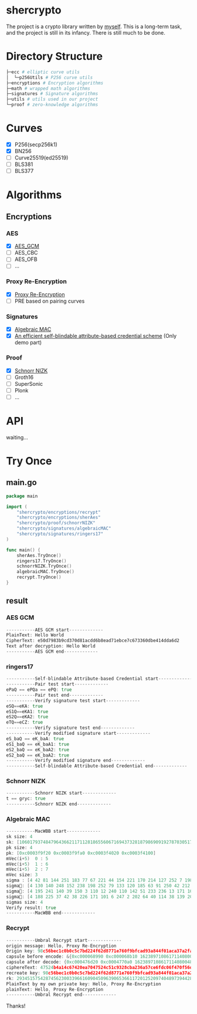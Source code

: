 # shercrypto

The project is a crypto library written by [myself](https://www.sher.vip). This is a long-term task, and the project is still in its infancy. There is still much to be done.

# Directory Structure

```sh
├─ecc # elliptic curve utils
│  └─p256Utils # P256 curve utils
├─encryptions # Encryption algorithms
├─math # wrapped math algorithms
├─signatures # Signature algorithms
├─utils # utils used in our project
└─proof # zero-knowledge algorithms
```

# Curves

- [x] P256(secp256k1)
- [x] BN256
- [ ] Curve25519(ed25519)
- [ ] BLS381
- [ ] BLS377

# Algorithms

## Encryptions

### AES

- [x] [AES_GCM](encryptions/sherAes)
- [ ] AES_CBC
- [ ] AES_OFB
- [ ] ...

### Proxy Re-Encryption

- [x] [Proxy Re-Encryption](encryptions/recrypt) 
- [ ] PRE based on pairing curves

### Signatures
- [x] [Algebraic MAC](signatures/algebraicMAC)
- [x] [An efficient self-blindable attribute-based credential scheme](signatures/ringers17) (Only demo part)

### Proof
- [x] [Schnorr NIZK](proof/schnorrNIZK)
- [ ] Groth16
- [ ] SuperSonic
- [ ] Plonk
- [ ] ...

# API

waiting...

# Try Once

## main.go

```go
package main

import (
	"shercrypto/encryptions/recrypt"
	"shercrypto/encryptions/sherAes"
	"shercrypto/proof/schnorrNIZK"
	"shercrypto/signatures/algebraicMAC"
	"shercrypto/signatures/ringers17"
)

func main() {
	sherAes.TryOnce()
	ringers17.TryOnce()
	schnorrNIZK.TryOnce()
	algebraicMAC.TryOnce()
	recrypt.TryOnce()
}
```

## result

### AES GCM

```go
-----------AES GCM start-------------
PlainText: Hello World
CipherText: e50d7983b9cd370d81acdd6b8ead71ebce7c673360dbe414dda6d2
Text after decryption: Hello World
-----------AES GCM end-------------
```

### ringers17

```go
-----------Self-blindable Attribute-based Credential start-------------
-----------Pair test start-------------
ePaQ == ePQa == ePQ: true
-----------Pair test end-------------
-----------Verify signature test start-------------
eSQ==eKA: true
eS1Q==eKA1: true
eS2Q==eKA2: true
eTQ==eCZ: true
-----------Verify signature test end-------------
-----------Verify modified signature start-------------
eS_baQ == eK_baA: true
eS1_baQ == eK_baA1: true
eS2_baQ == eK_baA2: true
eS2_baQ == eK_baA2: true
-----------Verify modified signature end-------------
-----------Self-blindable Attribute-based Credential end-------------
```

### Schnorr NIZK

```go
-----------Schnorr NIZK start-------------
t == gryc: true
-----------Schnorr NIZK end-------------
```

### Algebraic MAC

```go
-----------MacWBB start-------------
sk size: 4
sk: [106017937484796436621171128186556067169437328187986909192787030517387715481638 105082266742337798259974220088418614575575463280961935755667381568265392101400 95299959137387478728840459462843114179874893670660714576107584043417810861749 106229159311665134080116624624806628752700675425199308730401530126750157338520]
pk size: 4
pk: [0xc0003f9f20 0xc0003f9fa0 0xc0003f4020 0xc0003f4100]
mVec(i+5)  0 : 5
mVec(i+5)  1 : 6
mVec(i+5)  2 : 7
mVec size: 3
sigma : [4 42 81 144 251 183 77 67 221 44 154 221 170 214 127 252 7 198 206 7 67 123 241 60 21 229 15 192 61 170 73 32 242 157 210 172 64 154 100 151 237 194 222 129 199 25 165 81 3 238 239 227 44 117 8 193 180 26 140 99 178 77 243 14 115]
sigma: [4 130 140 248 152 238 198 252 79 133 120 185 63 91 250 42 212 241 192 23 123 86 51 57 91 181 132 127 142 162 70 170 15 73 51 123 156 66 88 122 12 174 250 242 128 63 101 245 160 147 79 43 180 122 120 210 115 176 119 168 138 62 67 32 255]
sigma: [4 195 241 140 39 150 3 110 12 240 110 142 51 233 236 13 171 10 213 15 21 135 44 94 152 80 202 114 110 26 9 112 146 146 74 22 8 147 84 173 172 47 30 35 223 74 35 100 86 97 160 99 185 69 144 50 186 24 168 218 45 191 208 206 194]
sigma: [4 188 225 37 42 38 226 171 101 6 247 2 202 64 40 114 38 139 208 255 71 123 177 132 24 50 114 227 53 135 72 117 150 212 119 134 220 14 58 128 164 59 149 23 124 233 165 12 254 152 113 66 38 88 208 248 244 158 92 31 25 20 129 34 195]
sigmas size: 4
Verify result: true
-----------MacWBB end-------------
```

### Recrypt

```go
-----------Umbral Recrypt start-------------
origin message: Hello, Proxy Re-Encryption
Origin key: 98c56bec1c0b0c5c7bd224f62d8771e760f9bfcad93a844f01aca37a2fada9cc
capsule before encode: &{0xc000068990 0xc000068b10 1623897108617114080048404228102022552779082005827903778035348507532040457526}
capsule after decode: {0xc000476d20 0xc0004770a0 1623897108617114080048404228102022552779082005827903778035348507532040457526}
ciphereText: 47524b4a14c67420ea7047524c51c9328cba236a57ce6fdc06f470f56d107410b61bd69599635c9be6e3
recreate key: 98c56bec1c0b0c5c7bd224f62d8771e760f9bfcad93a844f01aca37a2fada9cc
rk: 29345157542874562300339661609045096390653661172012520974048973944286637746589
PlainText by my own private key: Hello, Proxy Re-Encryption
plainText: Hello, Proxy Re-Encryption
-----------Umbral Recrypt end-------------
```



Thanks!